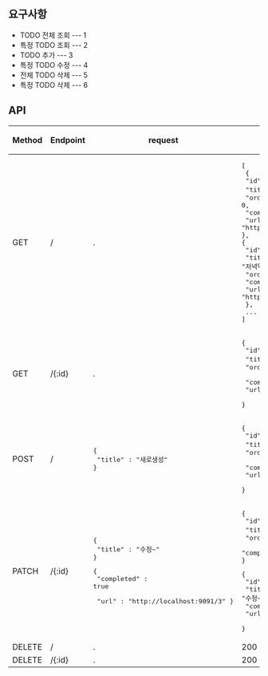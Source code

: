 ## 요구사항
  - TODO 전체 조회 --- 1   
  - 특정 TODO 조회 --- 2
  - TODO 추가 --- 3
  - 특정 TODO 수정 --- 4
  - 전체 TODO 삭제 --- 5
  - 특정 TODO 삭제 --- 6
  
## API

|Method|Endpoint|request|response|기능|
|---|---|---|---|---|
|GET|/|.|<pre>[<br> {<br>  "id" : 1, <br>  "title" : "아침먹기", <br>  "order" : 0, <br>  "completed" : false<br>  "url" : "http://localhost:9091/1"<br>},<br>{<br>  "id" : 2,<br>  "title" : "저녁먹기", <br>  "order" : 0, <br>  "completed" : false<br>  "url" : "http://localhost:9091/2"<br> },<br> ...<br>]</pre>|1|
|GET|/{:id}|.|<pre>{<br>  "id" : 1, <br>  "title" : "아침먹기", <br>  "order" : 0, <br>  "completed" : false<br>  "url" : "http://localhost:9091/1" <br> }</pre>|2|
|POST|/|<pre>{<br>  "title" : "새로생성"<br>} </pre>|<pre>{<br>  "id" : 3, <br>  "title" : "새로생성", <br>  "order" : 0, <br>  "completed" : false <br>  "url" : "http://localhost:9091/3" <br>}</pre>|3|
|PATCH|/{:id}|<pre>{<br>  "title" : "수정~"<br>} </pre> <pre>{<br>  "completed" : true<br> <br>  "url" : "http://localhost:9091/3" }</pre>|<pre>{<br>  "id" : 3, <br>  "title" : "수정~", <br>  "order" : 0, <br>  "completed" : false<br>}</pre><pre>{<br>  "id" : 3,<br>  "title" : "수정~",<br>  "completed" : true <br>  "url" : "http://localhost:9091/3" <br>}</pre>|4|
|DELETE|/|.|200 Status Code|5|
|DELETE|/{:id}|.|200 Status Code|6|
